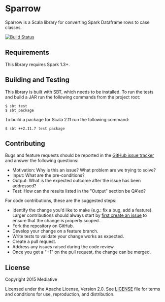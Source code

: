 # Sparrow

Sparrow is a Scala library for converting Spark Dataframe rows to case classes.

[![Build Status](https://travis-ci.org/ypg-data/sparrow.svg)](https://travis-ci.org/ypg-data/sparrow)

## Requirements

This library requires Spark 1.3+.

## Building and Testing

This library is built with SBT, which needs to be installed. To run the tests
and build a JAR run the following commands from the project root:

    $ sbt test
    $ sbt package

To build a package for Scala 2.11 run the following command:

    $ sbt ++2.11.7 test package

## Contributing

Bugs and feature requests should be reported in the [GitHub issue
tracker](https://github.com/ypg-data/sparrow/issues/new) and answer the
following questions:

 - Motivation: Why is this an issue? What problem are we trying to solve?
 - Input: What are the pre-conditions?
 - Output: What is the expected outcome after the issue has been addressed?
 - Test: How can the results listed in the "Output" section be QA'ed?

For code contributions, these are the suggested steps:

 - Identify the change you'd like to make (e.g.: fix a bug, add a feature).
   Larger contributions should always start by [first create an
   issue](https://github.com/ypg-data/sparrow/issues/new) to ensure that the
   change is properly scoped.
 - Fork the repository on GitHub.
 - Develop your change on a feature branch.
 - Write tests to validate your change works as expected.
 - Create a pull request.
 - Address any issues raised during the code review.
 - Once you get a "+1" on the pull request, the change can be merged.

## License

Copyright 2015 Mediative

Licensed under the Apache License, Version 2.0. See [LICENSE](./LICENSE) file
for terms and conditions for use, reproduction, and distribution.
